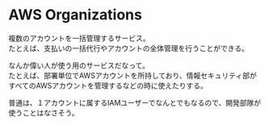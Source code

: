 # AWS Organizations

複数のアカウントを一括管理するサービス。  
たとえば、支払いの一括代行やアカウントの全体管理を行うことができる。

なんか偉い人が使う用のサービスだなって。  
たとえば、部署単位でAWSアカウントを所持しており、情報セキュリティ部がすべてのAWSアカウントを管理するなどの時に使えたりする。

普通は、１アカウントに属するIAMユーザーでなんとでもなるので、開発部隊が使うことはなさそう。

